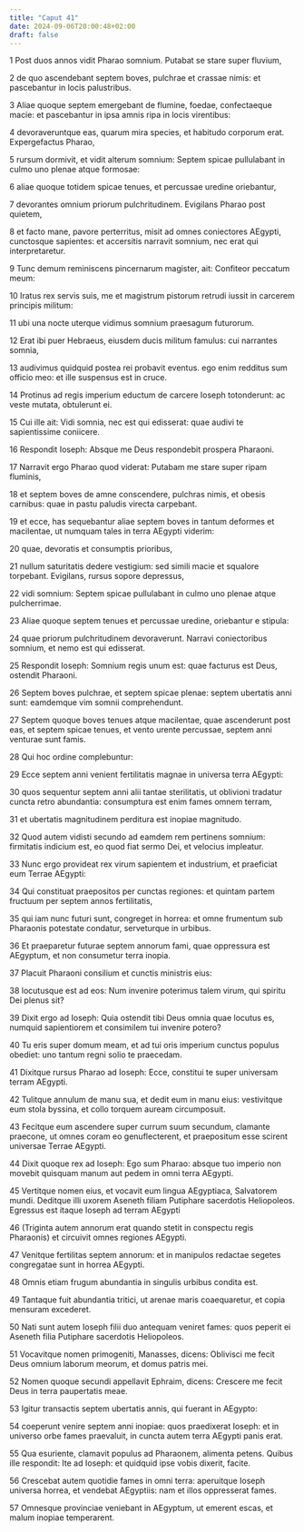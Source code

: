 ```yaml
---
title: "Caput 41"
date: 2024-09-06T20:00:48+02:00
draft: false
---
```



1 Post duos annos vidit Pharao somnium. Putabat se stare super fluvium,

2 de quo ascendebant septem boves, pulchrae et crassae nimis: et pascebantur in locis palustribus.

3 Aliae quoque septem emergebant de flumine, foedae, confectaeque macie: et pascebantur in ipsa amnis ripa in locis virentibus:

4 devoraveruntque eas, quarum mira species, et habitudo corporum erat. Expergefactus Pharao,

5 rursum dormivit, et vidit alterum somnium: Septem spicae pullulabant in culmo uno plenae atque formosae:

6 aliae quoque totidem spicae tenues, et percussae uredine oriebantur,

7 devorantes omnium priorum pulchritudinem. Evigilans Pharao post quietem,

8 et facto mane, pavore perterritus, misit ad omnes coniectores AEgypti, cunctosque sapientes: et accersitis narravit somnium, nec erat qui interpretaretur.

9 Tunc demum reminiscens pincernarum magister, ait: Confiteor peccatum meum:

10 Iratus rex servis suis, me et magistrum pistorum retrudi iussit in carcerem principis militum:

11 ubi una nocte uterque vidimus somnium praesagum futurorum.

12 Erat ibi puer Hebraeus, eiusdem ducis militum famulus: cui narrantes somnia,

13 audivimus quidquid postea rei probavit eventus. ego enim redditus sum officio meo: et ille suspensus est in cruce.

14 Protinus ad regis imperium eductum de carcere Ioseph totonderunt: ac veste mutata, obtulerunt ei.

15 Cui ille ait: Vidi somnia, nec est qui edisserat: quae audivi te sapientissime coniicere.

16 Respondit Ioseph: Absque me Deus respondebit prospera Pharaoni.

17 Narravit ergo Pharao quod viderat: Putabam me stare super ripam fluminis,

18 et septem boves de amne conscendere, pulchras nimis, et obesis carnibus: quae in pastu paludis virecta carpebant.

19 et ecce, has sequebantur aliae septem boves in tantum deformes et macilentae, ut numquam tales in terra AEgypti viderim:

20 quae, devoratis et consumptis prioribus,

21 nullum saturitatis dedere vestigium: sed simili macie et squalore torpebant. Evigilans, rursus sopore depressus,

22 vidi somnium: Septem spicae pullulabant in culmo uno plenae atque pulcherrimae.

23 Aliae quoque septem tenues et percussae uredine, oriebantur e stipula:

24 quae priorum pulchritudinem devoraverunt. Narravi coniectoribus somnium, et nemo est qui edisserat.

25 Respondit Ioseph: Somnium regis unum est: quae facturus est Deus, ostendit Pharaoni.

26 Septem boves pulchrae, et septem spicae plenae: septem ubertatis anni sunt: eamdemque vim somnii comprehendunt.

27 Septem quoque boves tenues atque macilentae, quae ascenderunt post eas, et septem spicae tenues, et vento urente percussae, septem anni venturae sunt famis.

28 Qui hoc ordine complebuntur:

29 Ecce septem anni venient fertilitatis magnae in universa terra AEgypti:

30 quos sequentur septem anni alii tantae sterilitatis, ut oblivioni tradatur cuncta retro abundantia: consumptura est enim fames omnem terram,

31 et ubertatis magnitudinem perditura est inopiae magnitudo.

32 Quod autem vidisti secundo ad eamdem rem pertinens somnium: firmitatis indicium est, eo quod fiat sermo Dei, et velocius impleatur.

33 Nunc ergo provideat rex virum sapientem et industrium, et praeficiat eum Terrae AEgypti:

34 Qui constituat praepositos per cunctas regiones: et quintam partem fructuum per septem annos fertilitatis,

35 qui iam nunc futuri sunt, congreget in horrea: et omne frumentum sub Pharaonis potestate condatur, serveturque in urbibus.

36 Et praeparetur futurae septem annorum fami, quae oppressura est AEgyptum, et non consumetur terra inopia.

37 Placuit Pharaoni consilium et cunctis ministris eius:

38 locutusque est ad eos: Num invenire poterimus talem virum, qui spiritu Dei plenus sit?

39 Dixit ergo ad Ioseph: Quia ostendit tibi Deus omnia quae locutus es, numquid sapientiorem et consimilem tui invenire potero?

40 Tu eris super domum meam, et ad tui oris imperium cunctus populus obediet: uno tantum regni solio te praecedam.

41 Dixitque rursus Pharao ad Ioseph: Ecce, constitui te super universam terram AEgypti.

42 Tulitque annulum de manu sua, et dedit eum in manu eius: vestivitque eum stola byssina, et collo torquem auream circumposuit.

43 Fecitque eum ascendere super currum suum secundum, clamante praecone, ut omnes coram eo genuflecterent, et praepositum esse scirent universae Terrae AEgypti.

44 Dixit quoque rex ad Ioseph: Ego sum Pharao: absque tuo imperio non movebit quisquam manum aut pedem in omni terra AEgypti.

45 Vertitque nomen eius, et vocavit eum lingua AEgyptiaca, Salvatorem mundi. Deditque illi uxorem Aseneth filiam Putiphare sacerdotis Heliopoleos. Egressus est itaque Ioseph ad terram AEgypti

46 (Triginta autem annorum erat quando stetit in conspectu regis Pharaonis) et circuivit omnes regiones AEgypti.

47 Venitque fertilitas septem annorum: et in manipulos redactae segetes congregatae sunt in horrea AEgypti.

48 Omnis etiam frugum abundantia in singulis urbibus condita est.

49 Tantaque fuit abundantia tritici, ut arenae maris coaequaretur, et copia mensuram excederet.

50 Nati sunt autem Ioseph filii duo antequam veniret fames: quos peperit ei Aseneth filia Putiphare sacerdotis Heliopoleos.

51 Vocavitque nomen primogeniti, Manasses, dicens: Oblivisci me fecit Deus omnium laborum meorum, et domus patris mei.

52 Nomen quoque secundi appellavit Ephraim, dicens: Crescere me fecit Deus in terra paupertatis meae.

53 Igitur transactis septem ubertatis annis, qui fuerant in AEgypto:

54 coeperunt venire septem anni inopiae: quos praedixerat Ioseph: et in universo orbe fames praevaluit, in cuncta autem terra AEgypti panis erat.

55 Qua esuriente, clamavit populus ad Pharaonem, alimenta petens. Quibus ille respondit: Ite ad Ioseph: et quidquid ipse vobis dixerit, facite.

56 Crescebat autem quotidie fames in omni terra: aperuitque Ioseph universa horrea, et vendebat AEgyptiis: nam et illos oppresserat fames.

57 Omnesque provinciae veniebant in AEgyptum, ut emerent escas, et malum inopiae temperarent.

